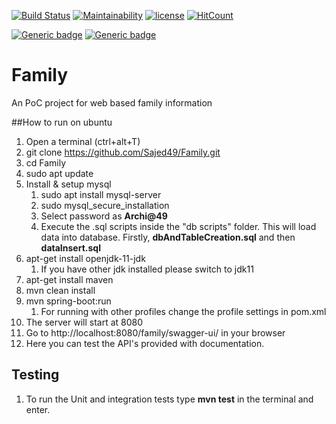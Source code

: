 [![Build Status](https://travis-ci.com/Sajed49/Family.svg?branch=main)](https://travis-ci.com/Sajed49/Family)
[![Maintainability](https://api.codeclimate.com/v1/badges/920ee5408d29abb3970c/maintainability)](https://codeclimate.com/github/Sajed49/Family/maintainability)
[![license](http://img.shields.io/badge/license-MIT-brightgreen.svg)](https://github.com/Sajed49/Family)
[![HitCount](http://hits.dwyl.com/Sajed49/Family.svg)](http://hits.dwyl.com/Sajed49/Family)

[![Generic badge](https://img.shields.io/badge/Java-11.0-Blue.svg)](https://shields.io/)
[![Generic badge](https://img.shields.io/badge/Maven-3.6.3-Blue.svg)](https://shields.io/)

# Family

An PoC project for web based family information

##How to run on ubuntu
1. Open a terminal (ctrl+alt+T)
2. git clone https://github.com/Sajed49/Family.git
3. cd Family
4. sudo apt update
5. Install & setup mysql
   1. sudo apt install mysql-server
   2. sudo mysql_secure_installation
   3. Select password as **Archi@49**
   4. Execute the .sql scripts inside the "db scripts" folder. This will load data into database.
    Firstly, **dbAndTableCreation.sql** and then **dataInsert.sql**
6. apt-get install openjdk-11-jdk
   1. If you have other jdk installed please switch to jdk11
7. apt-get install maven
8. mvn clean install
9. mvn spring-boot:run
   1. For running with other profiles change the profile settings in pom.xml
10. The server will start at 8080
11. Go to http://localhost:8080/family/swagger-ui/ in your browser
12. Here you can test the API's provided with documentation.


## Testing
1. To run the Unit and integration tests type **mvn test** in the terminal and enter.
